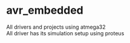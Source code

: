 # avr_embedded
All drivers and projects using atmega32<br/>
All driver has its simulation setup using proteus<br/>
